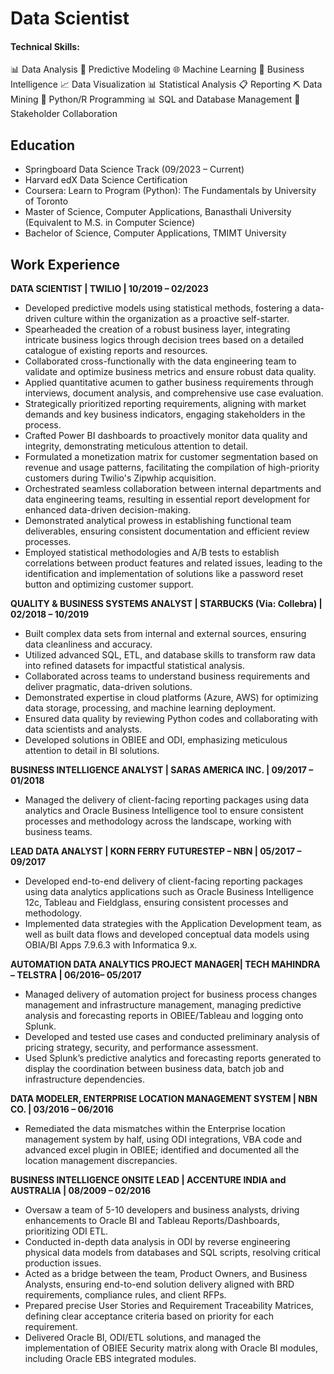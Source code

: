 # Data Scientist

#### Technical Skills: 
📊 Data Analysis
🤖 Predictive Modeling
🌐 Machine Learning
🧠 Business Intelligence
📈 Data Visualization
📊 Statistical Analysis
📋 Reporting
⛏️ Data Mining
🐍 Python/R Programming
📊 SQL and Database Management
👥 Stakeholder Collaboration

## Education
- Springboard Data Science Track (09/2023 – Current)
- Harvard edX Data Science Certification
- Coursera: Learn to Program (Python): The Fundamentals by University of Toronto
- Master of Science, Computer Applications, Banasthali University (Equivalent to M.S. in Computer Science)
- Bachelor of Science, Computer Applications, TMIMT University


## Work Experience
**DATA SCIENTIST | TWILIO | 10/2019 – 02/2023**
- Developed predictive models using statistical methods, fostering a data-driven culture within the organization as a proactive self-starter.
- Spearheaded the creation of a robust business layer, integrating intricate business logics through decision trees based on a detailed catalogue of existing reports and resources.
- Collaborated cross-functionally with the data engineering team to validate and optimize business metrics and ensure robust data quality.
- Applied quantitative acumen to gather business requirements through interviews, document analysis, and comprehensive use case evaluation.
- Strategically prioritized reporting requirements, aligning with market demands and key business indicators, engaging stakeholders in the process.
- Crafted Power BI dashboards to proactively monitor data quality and integrity, demonstrating meticulous attention to detail.
- Formulated a monetization matrix for customer segmentation based on revenue and usage patterns, facilitating the compilation of high-priority customers during Twilio's Zipwhip acquisition.
- Orchestrated seamless collaboration between internal departments and data engineering teams, resulting in essential report development for enhanced data-driven decision-making.
- Demonstrated analytical prowess in establishing functional team deliverables, ensuring consistent documentation and efficient review processes.
- Employed statistical methodologies and A/B tests to establish correlations between product features and related issues, leading to the identification and implementation of solutions like a password reset button and optimizing customer support.

**QUALITY & BUSINESS SYSTEMS ANALYST | STARBUCKS (Via: Collebra) | 02/2018 – 10/2019**
- Built complex data sets from internal and external sources, ensuring data cleanliness and accuracy.
- Utilized advanced SQL, ETL, and database skills to transform raw data into refined datasets for impactful statistical analysis.
- Collaborated across teams to understand business requirements and deliver pragmatic, data-driven solutions.
- Demonstrated expertise in cloud platforms (Azure, AWS) for optimizing data storage, processing, and machine learning deployment.
- Ensured data quality by reviewing Python codes and collaborating with data scientists and analysts.
- Developed solutions in OBIEE and ODI, emphasizing meticulous attention to detail in BI solutions.

**BUSINESS INTELLIGENCE ANALYST | SARAS AMERICA INC. | 09/2017 – 01/2018**
- Managed the delivery of client-facing reporting packages using data analytics and Oracle Business Intelligence tool to ensure consistent processes and methodology across the landscape, working with business teams.

**LEAD DATA ANALYST | KORN FERRY FUTURESTEP – NBN | 05/2017 – 09/2017**
- Developed end-to-end delivery of client-facing reporting packages using data analytics applications such as Oracle Business Intelligence 12c, Tableau and Fieldglass, ensuring consistent processes and methodology.
- Implemented data strategies with the Application Development team, as well as built data flows and developed conceptual data models using OBIA/BI Apps 7.9.6.3 with Informatica 9.x.

**AUTOMATION DATA ANALYTICS PROJECT MANAGER| TECH MAHINDRA – TELSTRA | 06/2016– 05/2017**
- Managed delivery of automation project for business process changes management and infrastructure management, managing predictive analysis and forecasting reports in OBIEE/Tableau and logging onto Splunk.
- Developed and tested use cases and conducted preliminary analysis of pricing strategy, security, and performance assessment.
- Used Splunk’s predictive analytics and forecasting reports generated to display the coordination between business data, batch job and infrastructure dependencies.

**DATA MODELER, ENTERPRISE LOCATION MANAGEMENT SYSTEM | NBN CO. | 03/2016 – 06/2016**
- Remediated the data mismatches within the Enterprise location management system by half, using ODI integrations, VBA code and advanced excel plugin in OBIEE; identified and documented all the location management discrepancies.

**BUSINESS INTELLIGENCE ONSITE LEAD | ACCENTURE INDIA and AUSTRALIA | 08/2009 – 02/2016**
- Oversaw a team of 5-10 developers and business analysts, driving enhancements to Oracle BI and Tableau Reports/Dashboards, prioritizing ODI ETL.
- Conducted in-depth data analysis in ODI by reverse engineering physical data models from databases and SQL scripts, resolving critical production issues.
- Acted as a bridge between the team, Product Owners, and Business Analysts, ensuring end-to-end solution delivery aligned with BRD requirements, compliance rules, and client RFPs.
- Prepared precise User Stories and Requirement Traceability Matrices, defining clear acceptance criteria based on priority for each requirement.
- Delivered Oracle BI, ODI/ETL solutions, and managed the implementation of OBIEE Security matrix along with Oracle BI modules, including Oracle EBS integrated modules.
